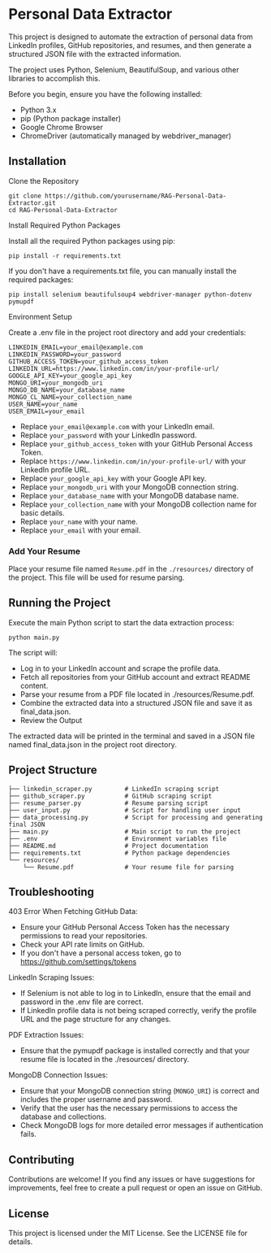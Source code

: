 # Personal Data Extractor

This project is designed to automate the extraction of personal data from LinkedIn profiles, GitHub repositories, and resumes, and then generate a structured JSON file with the extracted information. 

The project uses Python, Selenium, BeautifulSoup, and various other libraries to accomplish this.

Before you begin, ensure you have the following installed:

- Python 3.x
- pip (Python package installer)
- Google Chrome Browser
- ChromeDriver (automatically managed by webdriver_manager)

## Installation


Clone the Repository

```
git clone https://github.com/yourusername/RAG-Personal-Data-Extractor.git
cd RAG-Personal-Data-Extractor
```

Install Required Python Packages

Install all the required Python packages using pip:

```
pip install -r requirements.txt
```

If you don't have a requirements.txt file, you can manually install the required packages:

```
pip install selenium beautifulsoup4 webdriver-manager python-dotenv pymupdf
```

Environment Setup

Create a .env file in the project root directory and add your credentials:

```
LINKEDIN_EMAIL=your_email@example.com
LINKEDIN_PASSWORD=your_password
GITHUB_ACCESS_TOKEN=your_github_access_token
LINKEDIN_URL=https://www.linkedin.com/in/your-profile-url/
GOOGLE_API_KEY=your_google_api_key
MONGO_URI=your_mongodb_uri
MONGO_DB_NAME=your_database_name
MONGO_CL_NAME=your_collection_name
USER_NAME=your_name
USER_EMAIL=your_email
```
- Replace `your_email@example.com` with your LinkedIn email.
- Replace `your_password` with your LinkedIn password.
- Replace `your_github_access_token` with your GitHub Personal Access Token.
- Replace `https://www.linkedin.com/in/your-profile-url/` with your LinkedIn profile URL.
- Replace `your_google_api_key` with your Google API key.
- Replace `your_mongodb_uri` with your MongoDB connection string.
- Replace `your_database_name` with your MongoDB database name.
- Replace `your_collection_name` with your MongoDB collection name for basic details.
- Replace `your_name` with your name.
- Replace `your_email` with your email.

### Add Your Resume

Place your resume file named `Resume.pdf` in the `./resources/` directory of the project. This file will be used for resume parsing.


## Running the Project

Execute the main Python script to start the data extraction process:
```
python main.py
```
The script will:

- Log in to your LinkedIn account and scrape the profile data.
- Fetch all repositories from your GitHub account and extract README content.
- Parse your resume from a PDF file located in ./resources/Resume.pdf.
- Combine the extracted data into a structured JSON file and save it as final_data.json.
- Review the Output

The extracted data will be printed in the terminal and saved in a JSON file named final_data.json in the project root directory.

## Project Structure
```
├── linkedin_scraper.py         # LinkedIn scraping script
├── github_scraper.py           # GitHub scraping script
├── resume_parser.py            # Resume parsing script
├── user_input.py               # Script for handling user input
├── data_processing.py          # Script for processing and generating final JSON
├── main.py                     # Main script to run the project
├── .env                        # Environment variables file
├── README.md                   # Project documentation
├── requirements.txt            # Python package dependencies
└── resources/
    └── Resume.pdf              # Your resume file for parsing
```    
## Troubleshooting

403 Error When Fetching GitHub Data:

- Ensure your GitHub Personal Access Token has the necessary permissions to read your repositories.
- Check your API rate limits on GitHub.
- If you don't have a personal access token, go to https://github.com/settings/tokens

LinkedIn Scraping Issues:

- If Selenium is not able to log in to LinkedIn, ensure that the email and password in the .env file are correct.
- If LinkedIn profile data is not being scraped correctly, verify the profile URL and the page structure for any changes.

PDF Extraction Issues:

- Ensure that the pymupdf package is installed correctly and that your resume file is located in the ./resources/ directory.

MongoDB Connection Issues:

- Ensure that your MongoDB connection string (`MONGO_URI`) is correct and includes the proper username and password.
- Verify that the user has the necessary permissions to access the database and collections.
- Check MongoDB logs for more detailed error messages if authentication fails.

## Contributing

Contributions are welcome! If you find any issues or have suggestions for improvements, feel free to create a pull request or open an issue on GitHub.

## License
This project is licensed under the MIT License. See the LICENSE file for details.